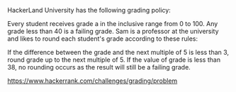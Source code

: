 HackerLand University has the following grading policy:

Every student receives grade a  in the inclusive range from 0 to 100.
Any grade less than 40 is a failing grade.
Sam is a professor at the university and likes to round each student's grade according to these rules:

If the difference between the grade and the next multiple of 5 is less than 3, round grade up to the next multiple of 5.
If the value of grade is less than 38, no rounding occurs as the result will still be a failing grade.

https://www.hackerrank.com/challenges/grading/problem